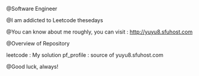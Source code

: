 
@Software Engineer

@I am addicted to Leetcode thesedays

@You can know about me roughly, you can visit : http://yuyu8.sfuhost.com

@Overview of Repository 

leetcode : My solution
pf_profile : source of yuyu8.sfuhost.com


@Good luck, always!


<!---

@yuyu8 

--->
